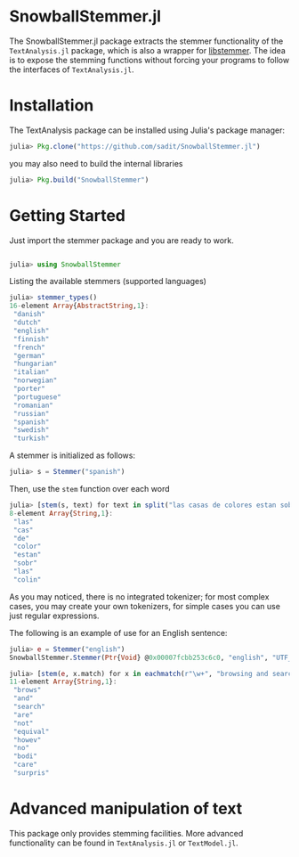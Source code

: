 SnowballStemmer.jl
===============


The SnowballStemmer.jl package extracts the stemmer functionality of the `TextAnalysis.jl` package, which is also a wrapper for [libstemmer](http://snowball.tartarus.org/).
The idea is to expose the stemming functions without forcing your programs to follow the interfaces of `TextAnalysis.jl`.

# Installation

The TextAnalysis package can be installed using Julia's package manager:
```julia
julia> Pkg.clone("https://github.com/sadit/SnowballStemmer.jl")
```
you may also need to build the internal libraries
```julia
julia> Pkg.build("SnowballStemmer")
```

# Getting Started

Just import the stemmer package and you are ready to work.

```julia

julia> using SnowballStemmer    	
```

Listing the available stemmers (supported languages)
```julia
julia> stemmer_types()
16-element Array{AbstractString,1}:
 "danish"    
 "dutch"     
 "english"   
 "finnish"   
 "french"    
 "german"    
 "hungarian"
 "italian"   
 "norwegian"
 "porter"    
 "portuguese"
 "romanian"  
 "russian"   
 "spanish"   
 "swedish"   
 "turkish"   

```

A stemmer is initialized as follows:
```julia
julia> s = Stemmer("spanish")
```
Then, use the `stem` function over each word

```julia
julia> [stem(s, text) for text in split("las casas de colores estan sobre las colinas")]
8-element Array{String,1}:
 "las"  
 "cas"  
 "de"   
 "color"
 "estan"
 "sobr"
 "las"  
 "colin"
```

As you may noticed, there is no integrated tokenizer; for most complex cases, you may create your own tokenizers, for simple cases you can use just regular expressions.

The following is an example of use for an English sentence:

```julia
julia> e = Stemmer("english")
SnowballStemmer.Stemmer(Ptr{Void} @0x00007fcbb253c6c0, "english", "UTF_8")

julia> [stem(e, x.match) for x in eachmatch(r"\w+", "browsing and searching are not equivalent; however, no body cares... surprised?")]
11-element Array{String,1}:
 "brows"  
 "and"    
 "search"
 "are"    
 "not"    
 "equival"
 "howev"  
 "no"     
 "bodi"   
 "care"   
 "surpris"
```

# Advanced manipulation of text
This package only provides stemming facilities. More advanced functionality can be found in `TextAnalysis.jl` or `TextModel.jl`.
